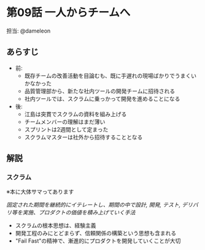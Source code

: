 # 第09話 一人からチームへ

担当: @dameleon

## あらすじ

- 前: 
  - 既存チームの改善活動を目論むも、既に手遅れの現場ばかりでうまくいかなかった
  - 品質管理部から、新たな社内ツールの開発チームに招待される
  - 社内ツールでは、スクラムに乗っかって開発を進めることになる
- 後: 
  - 江島は突貫でスクラムの資料を組み上げる
  - チームメンバーの理解はまだ薄い
  - スプリントは2週間として定まった
  - スクラムマスターは社外から招待することとなる

## 解説

### スクラム

※本に大体サマってあります

_固定された期間を継続的にイテレートし、期間の中で設計, 開発, テスト, デリバリ等を実施、プロダクトの価値を積み上げていく手法_

- スクラムの根本思想は、経験主義
- 開発工程のみにとどまらず、信頼関係の構築という思想も含まれる
- "Fail Fast"の精神で、漸進的にプロダクトを開発していくことが大切
